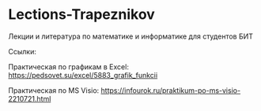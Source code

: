 # Lections-Trapeznikov
Лекции и литература по математике и информатике для студентов БИТ

Ссылки:

  Практическая по графикам в Excel: https://pedsovet.su/excel/5883_grafik_funkcii
  
  Практическая по MS Visio: https://infourok.ru/praktikum-po-ms-visio-2210721.html


